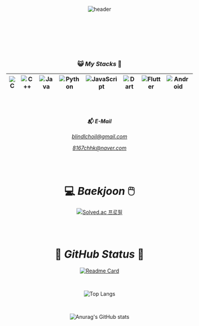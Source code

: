 <div align="center">
  
 ![header](https://capsule-render.vercel.app/api?color=gradient&customColorList=0,2,4,5,30&text=CHOI_HYUK)
 
## <br/>

<br/><br/>

### 😺  *My Stacks*  🐶

| ![C](https://img.shields.io/badge/c-%2300599C.svg?style=for-the-badge&logo=c&logoColor=white&) | ![C++](https://img.shields.io/badge/c++-%2300599C.svg?style=for-the-badge&logo=c%2B%2B&logoColor=white&) | ![Java](https://img.shields.io/badge/java-%23ED8B00.svg?style=for-the-badge&logo=openjdk&logoColor=white&) | ![Python](https://img.shields.io/badge/python-3670A0?style=for-the-badge&logo=python&logoColor=ffdd54&) | ![JavaScript](https://img.shields.io/badge/JavaScript-F7DF1E.svg?&style=for-the-badge&logo=JavaScript&logoColor=white&) | ![Dart](https://img.shields.io/badge/Dart-0175C2.svg?&style=for-the-badge&logo=Dart&logoColor=white&) | ![Flutter](https://img.shields.io/badge/Flutter-02569B.svg?&style=for-the-badge&logo=Flutter&logoColor=white&)|![Android](https://img.shields.io/badge/Android-3DDC84.svg?&style=for-the-badge&logo=Android&logoColor=black&) |
|---|---|---|---|---|---|---|---|

<br/><br/>

#### 📬 *E-Mail*

*blindlchoil@gmail.com*

*8167chhk@naver.com*

<br/><br/>

# 💻  *Baekjoon*  🖱️ 

[![Solved.ac 프로필](http://mazassumnida.wtf/api/v2/generate_badge?boj=choi8167)](https://solved.ac/choi8167)

<br/><br/>

# 🤖  *GitHub Status*  👾

[![Readme Card](https://github-readme-stats.vercel.app/api/pin/?username=choi-hyk&repo=RhythmE&theme=tokyonight)](https://github.com/choi-hyk/RhythmE)

<br/>

![Top Langs](https://github-readme-stats.vercel.app/api/top-langs/?username=choi-hyk&theme=tokyonight)

<br/>

![Anurag's GitHub stats](https://github-readme-stats.vercel.app/api?username=choi-hyk&show_icons=true&theme=tokyonight)

</div> 
